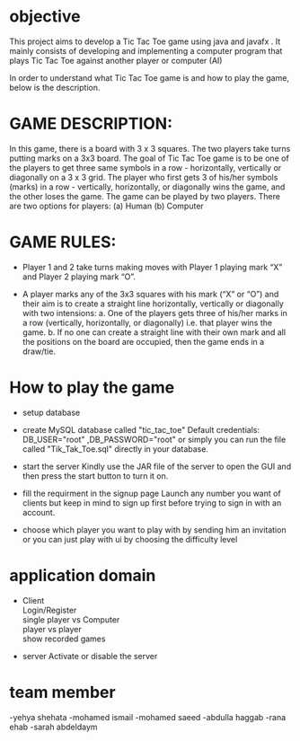 
# objective 

This project aims to develop a Tic Tac Toe game using java and javafx . It mainly consists of developing and implementing a computer program that plays Tic Tac Toe against another player or computer (AI) 

In order to understand what Tic Tac Toe game is and how to play the game, below is the description.


# GAME DESCRIPTION:

In this game, there is a board with 3 x 3 squares.
The two players take turns putting marks on a 3x3 board. The goal of Tic Tac Toe game is to be one of the players to get three same symbols in a row - horizontally, vertically or diagonally on a 3 x 3 grid. The player who first gets 3 of his/her symbols (marks) in a row - vertically, horizontally, or diagonally wins the game, and the other loses the game. The game can be played by two players. There are two options for players: (a) Human (b) Computer

# GAME RULES:

- Player 1 and 2 take turns making moves with Player 1 playing mark “X” and Player 2 playing mark “O”.

- A player marks any of the 3x3 squares with his mark (“X” or “O”) and their aim is to create a straight line horizontally, vertically or  diagonally with two intensions:
a. One of the players gets three of his/her marks in a row (vertically, horizontally, or diagonally) i.e. that player wins the game.
b. If no one can create a straight line with their own mark and all the positions on the board are occupied, then the game ends in a draw/tie.



# How to play the game 

- setup database 

- create MySQL database called "tic_tac_toe" 
Default credentials: DB_USER="root" ,DB_PASSWORD="root"
or simply you can run the file called "Tik_Tak_Toe.sql" directly in your database.

- start the server
Kindly use the JAR file of the server to open the GUI and then press the start button to turn it on.

- fill the requirment in the signup page 
Launch any number you want of clients but keep in mind to sign up first before trying to sign in with an account.

- choose which player you want to play with by sending him an invitation or you can just play with ui by choosing the difficulty level 

# application domain

- Client                        
Login/Register                   
single player vs Computer     
player vs player            
show recorded games                              
              
- server
Activate or disable the server

# team member 
-yehya shehata
-mohamed ismail 
-mohamed saeed 
-abdulla haggab 
-rana ehab
-sarah abdeldaym
